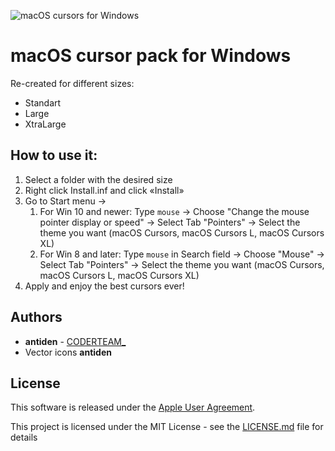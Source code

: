 ![macOS cursors for Windows](https://github.com/antiden/macOS-Sierra-cursors-for-Windows/blob/master/screenshot.jpg)

# macOS cursor pack for Windows

Re-created for different sizes:
- Standart
- Large
- XtraLarge

## How to use it:

1. Select a folder with the desired size
2. Right click Install.inf and click «Install» 
3. Go to Start menu → 
   1. For Win 10 and newer: Type `mouse` → Choose "Change the mouse pointer display or speed" → Select Tab "Pointers" → Select the theme you want (macOS Cursors, macOS Cursors L, macOS Cursors XL)
   2. For Win 8 and later: Type `mouse` in Search field → Choose "Mouse" → Select Tab "Pointers" → Select the theme you want (macOS Cursors, macOS Cursors L, macOS Cursors XL)
4. Apply and enjoy the best cursors ever!

## Authors

* **antiden** - [CODERTEAM_](https://coderteam.ru)
* Vector icons **antiden**

## License

This software is released under the [Apple User Agreement](http://images.apple.com/legal/sla/docs/OSX1011.pdf).

This project is licensed under the MIT License - see the [LICENSE.md](https://rem.mit-license.org/) file for details
